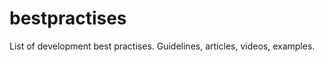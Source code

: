bestpractises
=============

List of development best practises. Guidelines, articles, videos, examples.
